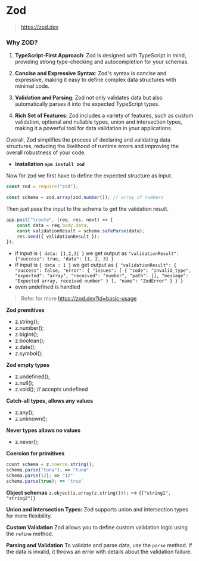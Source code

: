 # Zod

> https://zod.dev

### Why ZOD?
1. **TypeScript-First Approach**: Zod is designed with TypeScript in mind, providing strong type-checking and autocompletion for your schemas.

2. **Concise and Expressive Syntax**: Zod's syntax is concise and expressive, making it easy to define complex data structures with minimal code.

3. **Validation and Parsing**: Zod not only validates data but also automatically parses it into the expected TypeScript types.

4. **Rich Set of Features**: Zod includes a variety of features, such as custom validation, optional and nullable types, union and intersection types, making it a powerful tool for data validation in your applications.

Overall, Zod simplifies the process of declaring and validating data structures, reducing the likelihood of runtime errors and improving the overall robustness of your code.

* **Installation `npm install zod`**

Now for zod we first have to define the expected structure as input.
```javascript
const zod = require("zod");

const schema = zod.array(zod.number()); // array of numbers
```
Then just pass the input to the schema to get the validation result.
```javascript
app.post("\route", (req, res, next) => {
    const data = req.body.data;
    const validationResult = schema.safeParse(data);
    res.send({ validationResult });
});
```

* if input is `{ data: [1,2,3] }` we get output as `"validationResult": {"success": true, "data": [1, 2, 3] }`
* if input is `{ data : 1 }` we get output as `{ "validationResult": { "success": false, "error": { "issues": [ { "code": "invalid_type", "expected": "array", "received": "number", "path": [], "message": "Expected array, received number" } ], "name": "ZodError" } } }`
* even undefined is handled

> Refer for more  https://zod.dev?id=basic-usage

**Zod premitives**
* z.string();
* z.number();
* z.bigint();
* z.boolean();
* z.date();
* z.symbol();

**Zod empty types**
* z.undefined();
* z.null();
* z.void(); // accepts undefined

**Catch-all types, allows any values**
* z.any();
* z.unknown();

**Never types allows no values**
* z.never();

**Coercion for primitives**
```javascript
cosnt schema = z.coerce.string();
schema.parse("tuna"); => "tuna"
schema.parse(12); => "12"
schema.parse(true); => 'true'
```

**Object schemas**
`z.object(z.array(z.string()));` --> `{["string1", "string2"]}`

**Union and Intersection Types:**
Zod supports union and intersection types for more flexibility.


**Custom Validation**
Zod allows you to define custom validation logic using the `refine` method.

**Parsing and Validation**
To validate and parse data, use the `parse` method. If the data is invalid, it throws an error with details about the validation failure.


